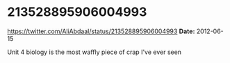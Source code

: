 # 213528895906004993
https://twitter.com/AliAbdaal/status/213528895906004993
**Date:** 2012-06-15

Unit 4 biology is the most waffly piece of crap I've ever seen
